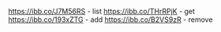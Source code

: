 https://ibb.co/J7M56RS - list
https://ibb.co/THrRPjK - get
https://ibb.co/193xZTG - add
https://ibb.co/B2VS9zR - remove